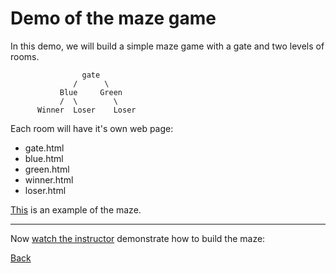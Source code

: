 # Demo of the maze game

In this demo, we will build a simple maze game with a gate and two levels of rooms.

```
                gate
              /      \
           Blue     Green
           /  \        \
      Winner  Loser    Loser
```

Each room will have it's own web page:

* gate.html
* blue.html
* green.html
* winner.html
* loser.html

[This](https://hyperdev.com/#!/project/phantom-flier) is an example of the maze.

---

Now [watch the instructor](https://hyperdev.com/#!/project/proud-myth) demonstrate how to build the maze:

[Back](.)

